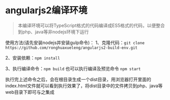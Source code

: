 # angularjs2编译环境
> 本编译环境可以将TypeScript格式的代码编译成ES5格式的代码，以便整合到php、java等非nodejs环境下运行

使用方法(请先安装nodejs并安装gulp命令)：
1、克隆代码：`git clone https://github.com/ronghuaxueleng/angularjs2-build-env.git`

2、安装依赖：`npm install`

3、执行编译命令：`npm build`
也可以执行编译及预览命令 `npm start`

执行完上述命令之后，会在根目录生成一个dist目录，用浏览器打开里面的index.html文件就可以看到执行效果了，将dist目录中的文件拷贝到php、java等web目录下即可与之集成
